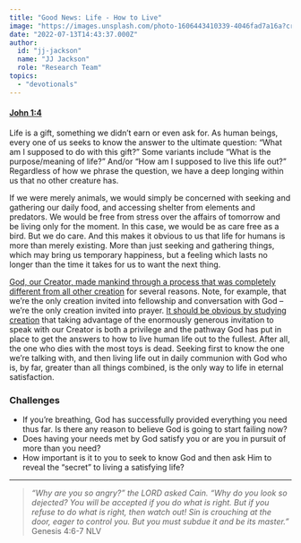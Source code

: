 ```yaml
---
title: "Good News: Life - How to Live"
image: "https://images.unsplash.com/photo-1606443410339-4046fad7a16a?crop=entropy&cs=srgb&fm=jpg&ixid=Mnw5NjYxfDB8MXxzZWFyY2h8MTB8fFRydXRofGVufDB8fHx8MTYxODIzNjM3Mw&ixlib=rb-1.2.1&q=85"
date: "2022-07-13T14:43:37.000Z"
author:
  id: "jj-jackson"
  name: "JJ Jackson"
  role: "Research Team"
topics:
  - "devotionals"
---
```

#### [John 1:4][1]
 
Life is a gift, something we didn’t earn or even ask for. As human beings, every one of us seeks to know the answer to the ultimate question: “What am I supposed to do with this gift?” Some variants include “What is the purpose/meaning of life?” And/or “How am I supposed to live this life out?” Regardless of how we phrase the question, we have a deep longing within us that no other creature has.

If we were merely animals, we would simply be concerned with seeking and gathering our daily food, and accessing shelter from elements and predators. We would be free from stress over the affairs of tomorrow and be living only for the moment. In this case, we would be as care free as a bird. But we do care. And this makes it obvious to us that life for humans is more than merely existing. More than just seeking and gathering things, which may bring us temporary happiness, but a feeling which lasts no longer than the time it takes for us to want the next thing.

[God, our Creator, made mankind through a process that was completely different from all other creation][2] for several reasons. Note, for example, that we’re the only creation invited into fellowship and conversation with God – we’re the only creation invited into prayer. [It should be obvious by studying creation][3] that taking advantage of the enormously generous invitation to speak with our Creator is both a privilege and the pathway God has put in place to get the answers to how to live human life out to the fullest. After all, the one who dies with the most toys is dead. Seeking first to know the one we’re talking with, and then living life out in daily communion with God who is, by far, greater than all things combined, is the only way to life in eternal satisfaction.

### Challenges
- If you’re breathing, God has successfully provided everything you need thus far. Is there any reason to believe God is going to start failing now?
- Does having your needs met by God satisfy you or are you in pursuit of more than you need?
- How important is it to you to seek to know God and then ask Him to reveal the “secret” to living a satisfying life?

----

> _“Why are you so angry?” the LORD asked Cain. “Why do you look so dejected? You will be accepted if you do what is right. But if you refuse to do what is right, then watch out! Sin is crouching at the door, eager to control you. But you must subdue it and be its master.”_ Genesis 4:6-7 NLV

[1]: https://biblehub.com/john/1-4.htm
[2]: https://biblehub.com/genesis/2-7.htm
[3]: https://biblehub.com/bsb/genesis/1.htm
